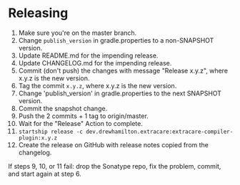 # Releasing

 1. Make sure you're on the master branch.
 2. Change `publish_version` in gradle.properties to a non-SNAPSHOT version.
 3. Update README.md for the impending release.
 4. Update CHANGELOG.md for the impending release.
 5. Commit (don't push) the changes with message "Release x.y.z", where x.y.z is the new version.
 6. Tag the commit `x.y.z`, where x.y.z is the new version.
 7. Change 'publish_version' in gradle.properties to the next SNAPSHOT version.
 8. Commit the snapshot change.
 9. Push the 2 commits + 1 tag to origin/master.
10. Wait for the "Release" Action to complete.
11. `startship release -c dev.drewhamilton.extracare:extracare-compiler-plugin:x.y.z`
12. Create the release on GitHub with release notes copied from the changelog.

If steps 9, 10, or 11 fail: drop the Sonatype repo, fix the problem, commit, and start again at
step 6.
